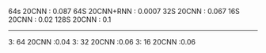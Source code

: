64s 20CNN : 0.087
64S 20CNN+RNN : 0.0007 
32S 20CNN : 0.067
16S 20CNN : 0.02
128S 20CNN : 0.1

----
3: 64 20CNN :0.04
3: 32 20CNN :0.06
3: 16 20CNN :0.06